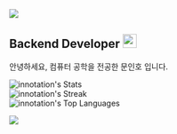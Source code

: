 <img src="https://capsule-render.vercel.app/api?type=waving&color=BDBDC8&height=150&section=header" />

## Backend Developer <img src="https://raw.githubusercontent.com/MartinHeinz/MartinHeinz/master/wave.gif" width="25px" height="25px" />

안녕하세요, 컴퓨터 공학을 전공한 문인호 입니다. <br>

![innotation's Stats](https://github-readme-stats.vercel.app/api?username=innotation&theme=vue-dark&show_icons=true&hide_border=true&count_private=true)<br>
![innotation's Streak](https://github-readme-streak-stats.herokuapp.com/?user=innotation&theme=vue-dark&hide_border=true)<br>
![innotation's Top Languages](https://github-readme-stats.vercel.app/api/top-langs/?username=innotation&theme=vue-dark&show_icons=true&hide_border=true&layout=compact)<br>

<img src="https://capsule-render.vercel.app/api?type=waving&color=BDBDC8&height=150&section=footer" />
